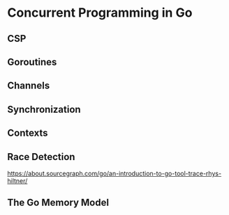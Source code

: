 # Concurrent Programming in Go

## CSP

## Goroutines

## Channels

## Synchronization

## Contexts

## Race Detection

https://about.sourcegraph.com/go/an-introduction-to-go-tool-trace-rhys-hiltner/


## The Go Memory Model

